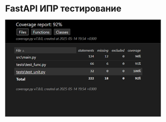 # FastAPI ИПР тестирование
![alt text](https://github.com/Neckser/FastAPI_tests/blob/main/htmlcov/%D0%9F%D0%BE%D0%BA%D1%80%D1%8B%D1%82%D0%B8%D0%B5%20%D1%82%D0%B5%D1%81%D1%82%D0%B0%D0%BC%D0%B8.png)
